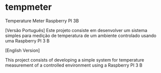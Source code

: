 # tempmeter
Temperature Meter Raspberry PI 3B

[Versão Português]
Este projeto consiste em desenvolver um sistema simples para medição de temperatura de um ambiente controlado usando uma Raspberry PI 3 B

[English Version]

This project consists of developing a simple system for temperature measurement of a controlled environment using a Raspberry PI 3 B

